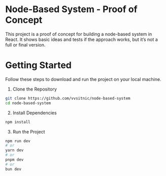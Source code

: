 # Node-Based System - Proof of Concept

This project is a proof of concept for building a node-based system in React. It shows basic ideas and tests if the approach works, but it’s not a full or final version.

# Getting Started

Follow these steps to download and run the project on your local machine.

1. Clone the Repository

```bash
git clone https://github.com/vvsitnic/node-based-system
cd node-based-system
```

2. Install Dependencies

```bash
npm install
```

3. Run the Project

```bash
npm run dev
# or
yarn dev
# or
pnpm dev
# or
bun dev
```
